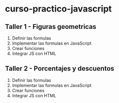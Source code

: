 # curso-practico-javascript

## Taller 1 - Figuras geometricas

1. Definir las formulas
2. Implementar las formulas en JavaScript
3. Crear funciones
4. Integrar JS con HTML

## Taller 2 - Porcentajes y descuentos

1. Definir las formulas
2. Implementar las formulas en JavaScript
3. Crear funciones
4. Integrar JS con HTML
